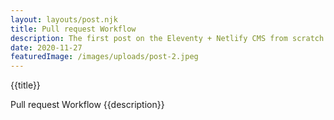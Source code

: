 ```yaml
---
layout: layouts/post.njk
title: Pull request Workflow 
description: The first post on the Eleventy + Netlify CMS from scratch blog
date: 2020-11-27
featuredImage: /images/uploads/post-2.jpeg
---
```

{{title}}

Pull request Workflow 
{{description}}